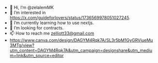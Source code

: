 - 👋 Hi, I’m @zelalemMK
- 👀 I’m interested in https://x.com/guideforlovers/status/1736569978051027245. 
- 🌱 I’m currently learning how to use nextjs.
- 💞️ I’m looking for contracts. 
- 📫 How to reach me zelliott33@gmail.com
- https://www.canva.com/design/DAGYM4Rqk7A/SL3r5bM1GyGRVjueMu3MTg/view?utm_content=DAGYM4Rqk7A&utm_campaign=designshare&utm_medium=link&utm_source=editor
<!---
zelalemMK/zelalemMK is a ✨ special ✨ repository because its `README.md` (this file) appears on your GitHub profile.
You can click the Preview link to take a look at your changes.

--->
